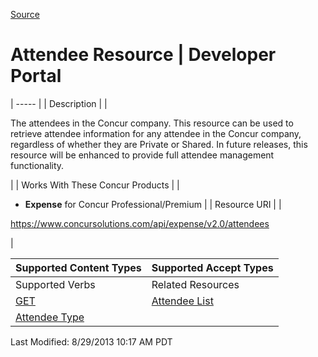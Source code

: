 [Source](https://developer.concur.com/attendee/attendee-resource "Permalink to Attendee Resource | Developer Portal")

# Attendee Resource | Developer Portal


| ----- |
|  Description |
|

The attendees in the Concur company. This resource can be used to retrieve attendee information for any attendee in the Concur company, regardless of whether they are Private or Shared. In future releases, this resource will be enhanced to provide full attendee management functionality.

 |
|  Works With These Concur Products |
|

* **Expense** for Concur Professional/Premium
 |
|  Resource URI |
|

<https://www.concursolutions.com/api/expense/v2.0/attendees>

 |

| Supported Content Types | Supported Accept Types |
| ----------------------- | ---------------------- |
| Supported Verbs         | Related Resources      |
| [GET][1]                | [Attendee List][2]  
[Attendee Type ][3]       |

Last Modified: 8/29/2013 10:17 AM PDT

[1]: https://developer.concur.com/node/592
[2]: https://developer.concur.com/node/590
[3]: https://developer.concur.com/node/375
